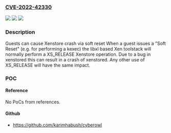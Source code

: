 ### [CVE-2022-42330](https://cve.mitre.org/cgi-bin/cvename.cgi?name=CVE-2022-42330)
![](https://img.shields.io/static/v1?label=Product&message=xen&color=blue)
![](https://img.shields.io/static/v1?label=Version&message=n%2Fa&color=blue)
![](https://img.shields.io/static/v1?label=Vulnerability&message=unknown&color=brighgreen)

### Description

Guests can cause Xenstore crash via soft reset When a guest issues a "Soft Reset" (e.g. for performing a kexec) the libxl based Xen toolstack will normally perform a XS_RELEASE Xenstore operation. Due to a bug in xenstored this can result in a crash of xenstored. Any other use of XS_RELEASE will have the same impact.

### POC

#### Reference
No PoCs from references.

#### Github
- https://github.com/karimhabush/cyberowl

